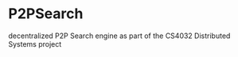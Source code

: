 P2PSearch
=========

decentralized P2P Search engine as part of the CS4032 Distributed Systems project 
